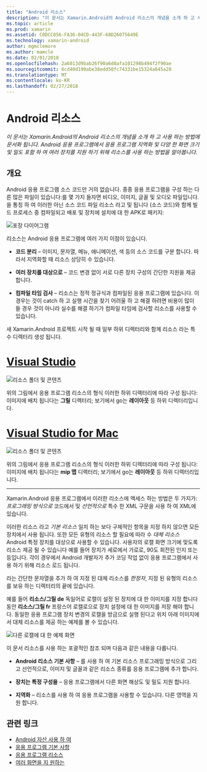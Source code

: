 ```yaml
---
title: "Android 리소스"
description: "이 문서는 Xamarin.Android의 Android 리소스의 개념을 소개 하 고 사용 하는 방법에 문서화 됩니다. Android 응용 프로그램에서 응용 프로그램 지역화 및 다양 한 화면 크기 및 밀도 포함 하 여 여러 장치를 지원 하기 위해 리소스를 사용 하는 방법을 알아봅니다."
ms.topic: article
ms.prod: xamarin
ms.assetid: C0DCC856-FA36-04CD-443F-68D26075649E
ms.technology: xamarin-android
author: mgmclemore
ms.author: mamcle
ms.date: 02/01/2018
ms.openlocfilehash: 2a6013d9bab26f90a6d8afa101298b494f2f90ae
ms.sourcegitcommit: 6cd40d190abe38edd50fc74331be15324a845a28
ms.translationtype: MT
ms.contentlocale: ko-KR
ms.lasthandoff: 02/27/2018
---
```

# <a name="android-resources"></a>Android 리소스

_이 문서는 Xamarin.Android의 Android 리소스의 개념을 소개 하 고 사용 하는 방법에 문서화 됩니다. Android 응용 프로그램에서 응용 프로그램 지역화 및 다양 한 화면 크기 및 밀도 포함 하 여 여러 장치를 지원 하기 위해 리소스를 사용 하는 방법을 알아봅니다._

<a name="Overview" />

## <a name="overview"></a>개요

Android 응용 프로그램 소스 코드만 거의 없습니다. 종종 응용 프로그램을 구성 하는 다른 많은 파일이 있습니다:를 몇 가지 들자면 비디오, 이미지, 글꼴 및 오디오 파일입니다. 을 통칭 하 여 이러한 아닌 소스 코드 파일 리소스 라고 및 됩니다 (소스 코드)와 함께 빌드 프로세스 중 컴파일되고 배포 및 장치에 설치에 대 한 APK로 패키지:

![포장 다이어그램](images/packaging-diagram.png)

리소스는 Android 응용 프로그램에 여러 가지 이점이 있습니다.

-  **코드 분리** &ndash; 이미지, 문자열, 메뉴, 애니메이션, 색 등의 소스 코드를 구분 합니다. 따라서 지역화할 때 리소스 상당히 수 있습니다.

-  **여러 장치를 대상으로** &ndash; 코드 변경 없이 서로 다른 장치 구성의 간단한 지원을 제공 합니다.

-  **컴파일 타임 검사** &ndash; 리소스는 정적 정규식과 컴파일된 응용 프로그램에 있습니다. 이 경우는 것이 catch 하 고 실행 시간을 찾기 어려울 하 고 해결 하려면 비용이 많이 들 경우 것이 아니라 실수를 해결 하기가 컴파일 타임에 검사할 리소스를 사용할 수 있습니다.

새 Xamarin.Android 프로젝트 시작 될 때 일부 하위 디렉터리와 함께 리소스 라는 특수 디렉터리 생성 됩니다.

# <a name="visual-studiotabvswin"></a>[Visual Studio](#tab/vswin)

![리소스 폴더 및 콘텐츠](images/resources-folder-vs.png)

위의 그림에서 응용 프로그램 리소스의 형식 이러한 하위 디렉터리에 따라 구성 됩니다: 이미지에 배치 됩니다는 **그릴** 디렉터리; 보기에서 go는 **레이아웃** 등 하위 디렉터리입니다.
 
# <a name="visual-studio-for-mactabvsmac"></a>[Visual Studio for Mac](#tab/vsmac)

![리소스 폴더 및 콘텐츠](images/resources-folder-xs.png)

위의 그림에서 응용 프로그램 리소스의 형식 이러한 하위 디렉터리에 따라 구성 됩니다: 이미지에 배치 됩니다는 **mip 맵** 디렉터리; 보기에서 go는 **레이아웃** 등 하위 디렉터리입니다.
 
-----

Xamarin.Android 응용 프로그램에서 이러한 리소스에 액세스 하는 방법은 두 가지가: *프로그래밍 방식으로* 코드에서 및 *선언적으로* 특수 한 XML 구문을 사용 하 여 XML에 있습니다.

이러한 리소스 라고 *기본 리소스* 일치 하는 보다 구체적인 항목을 지정 하지 않으면 모든 장치에서 사용 됩니다. 또한 모든 유형의 리소스 할 필요에 따라 수 *대체 리소스* Android 특정 장치를 대상으로 사용할 수 있습니다. 사용자의 로캘 화면 크기에 맞도록 리소스 제공 될 수 있습니다 예를 들어 장치가 세로에서 가로로, 90도 회전된 인지 또는 등입니다. 각이 경우에서 Android 개발자가 추가 코딩 작업 없이 응용 프로그램에서 사용 하기 위해 리소스 로드 됩니다.

라는 간단한 문자열을 추가 하 여 지정 된 대체 리소스를 *한정자*, 지정 된 유형의 리소스를 보유 하는 디렉터리의 끝에 있습니다.

예를 들어 **리소스/그릴 de** 독일어로 로캘이 설정 된 장치에 대 한 이미지를 지정 합니다 동안 **리소스/그릴 fr** 프랑스어 로캘로으로 장치 설정에 대 한 이미지를 저장 해야 합니다. 동일한 응용 프로그램 장치 변경의 로캘을 방금으로 실행 된다고 위치 아래 이미지에서 대체 리소스를 제공 하는 예제를 볼 수 있습니다.

![다른 로캘에 대 한 예제 화면](images/localized-screenshots.png)

이 문서 리소스를 사용 하는 포괄적인 참조 되며 다음과 같은 내용을 다룹니다.

-  **Android 리소스 기본 사항** &ndash; 를 사용 하 여 기본 리소스 프로그래밍 방식으로 그리고 선언적으로, 이미지 및 글꼴과 같은 리소스 종류를 응용 프로그램에 추가 합니다.

-  **장치는 특정 구성을** &ndash; 응용 프로그램에서 다른 화면 해상도 및 밀도 지원 합니다.

-  **지역화** &ndash; 리소스를 사용 하 여 응용 프로그램을 사용할 수 있습니다. 다른 영역을 지원 합니다.


## <a name="related-links"></a>관련 링크

- [Android 자산 사용 하 여](~/android/app-fundamentals/resources-in-android/android-assets.md)
- [응용 프로그램 기본 사항](http://developer.android.com/guide/topics/fundamentals.html)
- [응용 프로그램 리소스](http://developer.android.com/guide/topics/resources/index.html)
- [여러 화면을 지 원하는](http://developer.android.com/guide/practices/screens_support.html)
